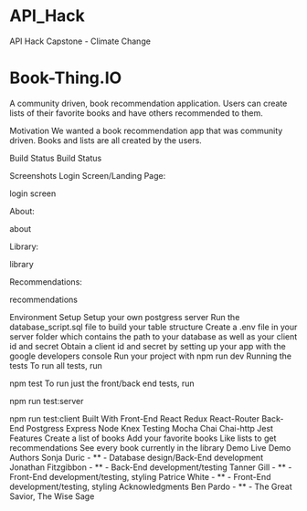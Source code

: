 # API_Hack
API Hack Capstone - Climate Change

<h1>Book-Thing.IO</h1>
A community driven, book recommendation application. Users can create lists of their favorite books and have others recommended to them.

Motivation
We wanted a book recommendation app that was community driven. Books and lists are all created by the users.

Build Status
Build Status

Screenshots
Login Screen/Landing Page:

login screen

About:

about

Library:

library

Recommendations:

recommendations

Environment Setup
Setup your own postgress server
Run the database_script.sql file to build your table structure
Create a .env file in your server folder which contains the path to your database as well as your client id and secret
Obtain a client id and secret by setting up your app with the google developers console
Run your project with
npm run dev
Running the tests
To run all tests, run

npm test
To run just the front/back end tests, run

npm run test:server

npm run test:client
Built With
Front-End
React
Redux
React-Router
Back-End
Postgress
Express
Node
Knex
Testing
Mocha
Chai
Chai-http
Jest
Features
Create a list of books
Add your favorite books
Like lists to get recommendations
See every book currently in the library
Demo
Live Demo
Authors
Sonja Duric - ** - Database design/Back-End development
Jonathan Fitzgibbon - ** - Back-End development/testing
Tanner Gill - ** - Front-End development/testing, styling
Patrice White - ** - Front-End development/testing, styling
Acknowledgments
Ben Pardo - ** - The Great Savior, The Wise Sage
